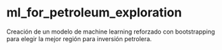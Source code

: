 # ml_for_petroleum_exploration
Creación de un modelo de machine learning reforzado con bootstrapping para elegir la mejor región para inversión petrolera. 
